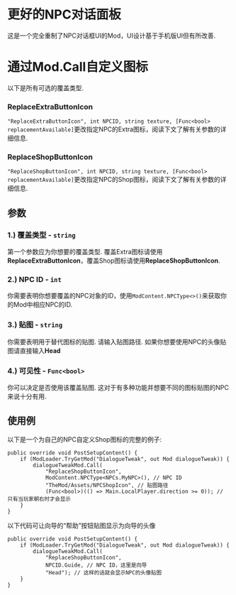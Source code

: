 # 更好的NPC对话面板
这是一个完全重制了NPC对话框UI的Mod，UI设计基于手机版UI但有所改善.

# 通过Mod.Call自定义图标
以下是所有可选的覆盖类型.
### ReplaceExtraButtonIcon
```"ReplaceExtraButtonIcon", int NPCID, string texture, [Func<bool> replacementAvailable]```更改指定NPC的Extra图标，阅读下文了解有关参数的详细信息.

### ReplaceShopButtonIcon
```"ReplaceShopButtonIcon", int NPCID, string texture, [Func<bool> replacementAvailable]```更改指定NPC的Shop图标，阅读下文了解有关参数的详细信息.

## 参数
### 1.) 覆盖类型 - ```string```
第一个参数应为你想要的覆盖类型. 覆盖Extra图标请使用**ReplaceExtraButtonIcon**，覆盖Shop图标请使用**ReplaceShopButtonIcon**.

### 2.) NPC ID - ```int```
你需要表明你想要覆盖的NPC对象的ID，使用```ModContent.NPCType<>()```来获取你的Mod中相应NPC的ID.

### 3.) 贴图 - ```string```
你需要表明用于替代图标的贴图. 请输入贴图路径. 如果你想要使用NPC的头像贴图请直接输入**Head**

### 4.) 可见性 - ```Func<bool>```
你可以决定是否使用该覆盖贴图. 这对于有多种功能并想要不同的图标贴图的NPC来说十分有用.

## 使用例
以下是一个为自己的NPC自定义Shop图标的完整的例子:
```CSharp
public override void PostSetupContent() {
    if (ModLoader.TryGetMod("DialogueTweak", out Mod dialogueTweak)) {
        dialogueTweakMod.Call(
            "ReplaceShopButtonIcon",
            ModContent.NPCType<NPCs.MyNPC>(), // NPC ID
            "TheMod/Assets/NPCShopIcon", // 贴图路径
            (Func<bool>)(() => Main.LocalPlayer.direction >= 0)); // 只有当玩家朝右时才会显示
    }
}
```
以下代码可让向导的“帮助”按钮贴图显示为向导的头像
```CSharp
public override void PostSetupContent() {
    if (ModLoader.TryGetMod("DialogueTweak", out Mod dialogueTweak)) {
        dialogueTweakMod.Call(
            "ReplaceShopButtonIcon",
            NPCID.Guide, // NPC ID，这里是向导
            "Head"); // 这样的话就会显示NPC的头像贴图
    }
}
```
